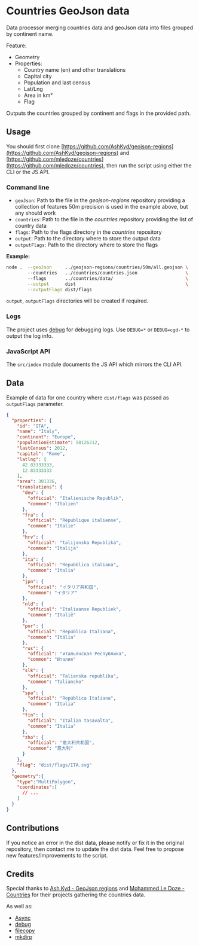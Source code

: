 # Countries GeoJson data

Data processor merging countries data and geoJson data into files grouped by continent name.

Feature:
- Geometry
- Properties:
  - Country name (en) and other translations
  - Capital city
  - Population and last census
  - Lat/Lng
  - Area in km²
  - Flag

Outputs the countries grouped by continent and flags in the provided path.

## Usage

You should first clone
[https://github.com/AshKyd/geojson-regions](https://github.com/AshKyd/geojson-regions)
and 
[https://github.com/mledoze/countries](https://github.com/mledoze/countries), 
then run the script using either the CLI or the JS API.


### Command line

- `geoJson`: Path to the file in the *geojson-regions* repository providing a collection of features
  50m precision is used in the example above, but any should work
- `countries`: Path to the file in the *countries* repository providing the list of country data
- `flags`: Path to the flags directory in the *countries* repository
- `output`: Path to the directory where to store the output data
- `outputFlags`: Path to the directory where to store the flags

**Example:**

```bash
node .  --geoJson     ../geojson-regions/countries/50m/all.geojson \ 
        --countries   ../countries/countries.json                  \ 
        --flags       ../countries/data/                           \
        --output      dist                                         \
        --outputFlags dist/flags    
```

`output`, `outputFlags` directories will be created if required.

### Logs

The project uses [debug](https://www.npmjs.com/package/debug) for debugging logs.
Use `DEBUG=*` or `DEBUG=cgd-*` to output the log info.

### JavaScript API

The `src/index` module documents the JS API which mirrors the CLI API. 

## Data

Example of data for one country where `dist/flags` was passed as `outputFlags` parameter.

```json
{
  "properties": {
    "id": "ITA",
    "name": "Italy",
    "continent": "Europe",
    "populationEstimate": 58126212,
    "lastCensus": 2012,
    "capital": "Rome",
    "latlng": [
      42.83333333,
      12.83333333
    ],
    "area": 301336,
    "translations": {
      "deu": {
        "official": "Italienische Republik",
        "common": "Italien"
      },
      "fra": {
        "official": "République italienne",
        "common": "Italie"
      },
      "hrv": {
        "official": "talijanska Republika",
        "common": "Italija"
      },
      "ita": {
        "official": "Repubblica italiana",
        "common": "Italia"
      },
      "jpn": {
        "official": "イタリア共和国",
        "common": "イタリア"
      },
      "nld": {
        "official": "Italiaanse Republiek",
        "common": "Italië"
      },
      "por": {
        "official": "República Italiana",
        "common": "Itália"
      },
      "rus": {
        "official": "итальянская Республика",
        "common": "Италия"
      },
      "slk": {
        "official": "Talianska republika",
        "common": "Taliansko"
      },
      "spa": {
        "official": "República Italiana",
        "common": "Italia"
      },
      "fin": {
        "official": "Italian tasavalta",
        "common": "Italia"
      },
      "zho": {
        "official": "意大利共和国",
        "common": "意大利"
      }
    },
    "flag": "dist/flags/ITA.svg"
  },
  "geometry":{
    "type":"MultiPolygon",
    "coordinates":[
      // ...
    ]
  }
}
```

## Contributions

If you notice an error in the dist data, please notify or fix it in the original repository, then contact me to update the dist data.
Feel free to propose new features/improvements to the script.

## Credits

Special thanks to 
[Ash Kyd - GeoJson regions](https://github.com/AshKyd/geojson-regions) 
and 
[Mohammed Le Doze - Countries](https://github.com/mledoze/countries)
for their projects gathering the countries data.

As well as:

- [Async](https://caolan.github.io/async/)
- [debug](https://www.npmjs.com/package/debug)
- [filecopy](https://www.npmjs.com/package/filecopy)
- [mkdirp](https://www.npmjs.com/package/mkdirp)
